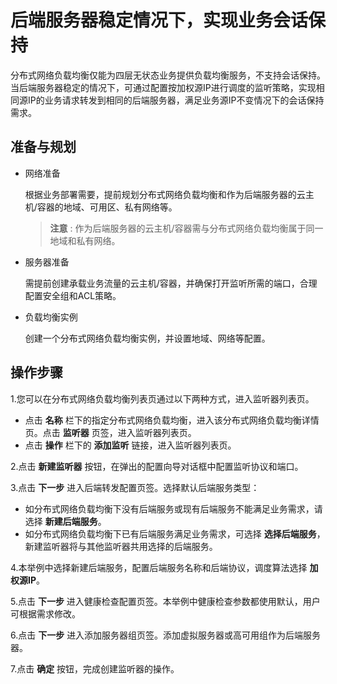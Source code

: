 # 后端服务器稳定情况下，实现业务会话保持

分布式网络负载均衡仅能为四层无状态业务提供负载均衡服务，不支持会话保持。当后端服务器稳定的情况下，可通过配置按加权源IP进行调度的监听策略，实现相同源IP的业务请求转发到相同的后端服务器，满足业务源IP不变情况下的会话保持需求。

## 准备与规划

- 网络准备

  根据业务部署需要，提前规划分布式网络负载均衡和作为后端服务器的云主机/容器的地域、可用区、私有网络等。

   > **注意** : 作为后端服务器的云主机/容器需与分布式网络负载均衡属于同一地域和私有网络。

- 服务器准备

  需提前创建承载业务流量的云主机/容器，并确保打开监听所需的端口，合理配置安全组和ACL策略。
  
- 负载均衡实例

  创建一个分布式网络负载均衡实例，并设置地域、网络等配置。
## 操作步骤
1.您可以在分布式网络负载均衡列表页通过以下两种方式，进入监听器列表页。

   - 点击 **名称**  栏下的指定分布式网络负载均衡，进入该分布式网络负载均衡详情页。点击 **监听器** 页签，进入监听器列表页。
   - 点击 **操作** 栏下的 **添加监听** 链接，进入监听器列表页。

2.点击 **新建监听器** 按钮，在弹出的配置向导对话框中配置监听协议和端口。

3.点击 **下一步** 进入后端转发配置页签。选择默认后端服务类型：

   - 如分布式网络负载均衡下没有后端服务或现有后端服务不能满足业务需求，请选择 **新建后端服务**。
   - 如分布式网络负载均衡下已有后端服务满足业务需求，可选择 **选择后端服务**，新建监听器将与其他监听器共用选择的后端服务。

4.本举例中选择新建后端服务，配置后端服务名称和后端协议，调度算法选择 **加权源IP**。

5.点击 **下一步** 进入健康检查配置页签。本举例中健康检查参数都使用默认，用户可根据需求修改。

6.点击 **下一步** 进入添加服务器组页签。添加虚拟服务器或高可用组作为后端服务器。

7.点击 **确定** 按钮，完成创建监听器的操作。



